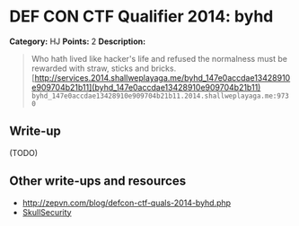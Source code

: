 # DEF CON CTF Qualifier 2014: byhd

**Category:** HJ
**Points:** 2
**Description:**

> Who hath lived like hacker's life and refused the normalness must be rewarded with straw, sticks and bricks.
> [http://services.2014.shallweplayaga.me/byhd_147e0accdae13428910e909704b21b11](byhd_147e0accdae13428910e909704b21b11)
> `byhd_147e0accdae13428910e909704b21b11.2014.shallweplayaga.me:9730`

## Write-up

(TODO)

## Other write-ups and resources

* <http://zepvn.com/blog/defcon-ctf-quals-2014-byhd.php>
* [SkullSecurity](https://blog.skullsecurity.org/2014/defcon-quals-writeup-for-byhd-reversing-a-huffman-tree)
